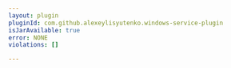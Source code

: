 ```yaml
---
layout: plugin
pluginId: com.github.alexeylisyutenko.windows-service-plugin
isJarAvailable: true
error: NONE
violations: []

---
```

